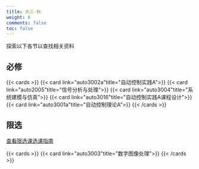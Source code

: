 ```yaml
---
title: 大三·秋
weight: 8
comments: false
toc: false
---
```

探索以下各节以查找相关资料
## 必修
<!--more-->
{{< cards >}}
{{< card link="auto3002a"title="自动控制实践A">}}
{{< card link="auto2005"title="信号分析与处理">}}
{{< card link="auto3004"title="系统建模与仿真">}}
{{< card link="auto3016"title="自动控制实践A课程设计">}}
{{< card link="auto3001a"title="自动控制理论A">}}
{{< /cards >}}
## 限选
[查看限选课选课指南](https://hoa.moe/blog/selecting-distributive-lessons/)
<!--more-->
{{< cards >}}
{{< card link="auto3003"title="数字图像处理">}}
{{< /cards >}}




